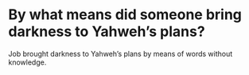 # By what means did someone bring darkness to Yahweh’s plans?

Job brought darkness to Yahweh’s plans by means of words without knowledge.
